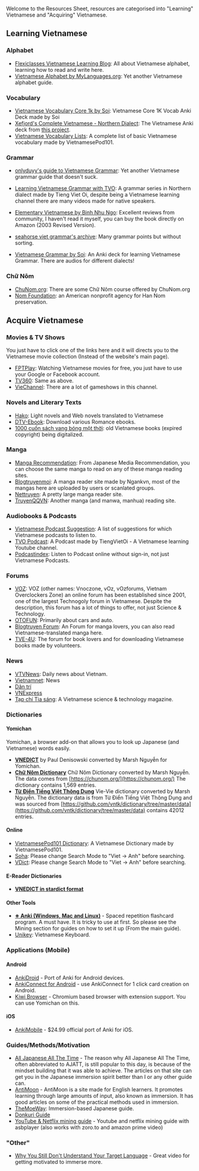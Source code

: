 Welcome to the Resources Sheet, resources are categorised into "Learning" Vietnamese and "Acquiring" Vietnamese. 

## Learning Vietnamese
### Alphabet
- [Flexiclasses Vietnamese Learning Blog](https://flexiclasses.com/vietnamese/alphabet/): All about Vietnamese alphabet, learning how to read and write here.
- [Vietnamese Alphabet by MyLanguages.org](http://www.mylanguages.org/vietnamese_alphabet.php): Yet another Vietnamese alphabet guide.

### Vocabulary
- [Vietnamese Vocabulary Core 1k by Soi](https://ankiweb.net/shared/info/687513656): Vietnamese Core 1K Vocab Anki Deck made by Soi
- [Xefjord's Complete Vietnamese - Northern Dialect](https://www.dropbox.com/sh/g4iz7sw992qzieg/AAD-iCCcDrUmfUPsXU3JtvWLa?dl=0): The Vietnamese Anki deck from [this project](https://www.reddit.com/r/languagelearning/comments/ywuj8g/100_free_anki_language_decks_xefjords_complete/).
- [Vietnamese Vocabulary Lists](https://www.vietnamesepod101.com/vietnamese-vocabulary-lists/): A complete list of basic Vietnamese vocabulary made by VietnamesePod101.

### Grammar
- [onlyduyy's guide to Vietnamese Grammar](): Yet another Vietnamese grammar guide that doesn't suck.

- [Learning Vietnamese Grammar with TVO](https://www.youtube.com/playlist?list=PLpDgPu_Hq9ZxWC8CAODefCnjAov6t-3ev): A grammar series in Northern dialect made by Tieng Viet Oi, despite being a Vietnamese learning channel there are many videos made for native speakers.

- [Elementary Vietnamese by Binh Nhu Ngo](https://www.amazon.com/Elementary-Vietnamese-Binh-Nhu-Ph-D/dp/0804833699): Excellent reviews from community, I haven't read it myself, you can buy the book directly on Amazon (2003 Revised Version).

- [seahorse viet grammar's archive](https://seahorseviet.wordpress.com/category/grammar/): Many grammar points but without sorting.

- [Vietnamese Grammar by Soi](https://ankiweb.net/shared/info/1707723482): An Anki deck for learning Vietnamese Grammar. There are audios for different dialects!

### Chữ Nôm
- [ChuNom.org](https://chunom.org/): There are some Chữ Nôm course offered by ChuNom.org
- [Nom Foundation](https://nomfoundation.org/): an American nonprofit agency for Han Nom preservation. 

## Acquire Vietnamese

### Movies & TV Shows
You just have to click one of the links here and it will directs you to the Vietnamese movie collection (Instead of the website's main page).

- [FPTPlay](https://fptplay.vn/block/category_vod/viet-nam-5575464417dc1321ee858668): Watching Vietnamese movies for free, you just have to use your Google or Facebook account. 
- [TV360](https://tv360.vn/movies/phim-viet-nam?c=3733): Same as above.
- [VieChannel](https://www.youtube.com/channel/UCkna2OcuN1E6u5I8GVtdkOw): There are a lot of gameshows in this channel.

### Novels and Literary Texts
- [Hako](https://ln.hako.vn/): Light novels and Web novels translated to Vietnamese
- [DTV-Ebook](https://www.dtv-ebook.com): Download various Romance ebooks.
- [1000 cuốn sách vang bóng một thời](https://tve-4u.org/forums/1000-quyen-sach-viet-mot-thoi-vang-bong.136/): old Vietnamese books (expired copyright) being digitalized. 

### Manga
- [Manga Recommendation](): From Japanese Media Recommendation, you can choose the same manga to read on any of these manga reading sites. 
- [Blogtruyenmoi](https://blogtruyenmoi.com/): A manga reader site made by Ngankvn, most of the mangas here are uploaded by users or scanlated groups.
- [Nettruyen](https://nettruyenco.vn/): A pretty large manga reader site.
- [TruyenQQVN](https://truyenqqvn.com/): Another manga (and manwa, manhua) reading site.  

### Audiobooks & Podcasts
- [Vietnamese Podcast Suggestion](): A list of suggestions for which Vietnamese podcasts to listen to.
- [TVO Podcast](https://www.youtube.com/playlist?list=PLpDgPu_Hq9Zx5cejuDGZPWdDyTPAgse7P): A Podcast made by TiengVietOi - A Vietnamese learning Youtube channel.
- [Podcastindex](https://podcastindex.org/): Listen to Podcast online without sign-in, not just Vietnamese Podcasts.

### Forums
- [VOZ](https://voz.vn/): VOZ (other names: Vnoczone, vOz, vOzforums, Vietnam Overclockers Zone) an online forum has been established since 2001, one of the largest Technogoly forum in Vietnamese. Despite the description, this forum has a lot of things to offer, not just Science & Technology.  
- [OTOFUN](https://www.otofun.net/forums): Primarily about cars and auto.
- [Blogtruyen Forum](https://forum.blogtruyenmoi.com/): An Forum for manga lovers, you can also read Vietnamese-translated manga here.
- [TVE-4U](https://tve-4u.org/): The forum for book lovers and for downloading Vietnamese books made by volunteers.

### News
- [VTVNews](https://vtv.vn/): Daily news about Vietnam.
- [Vietnamnet](https://vietnamnet.vn/): News 
- [Dân trí](https://dantri.com.vn/)
- [VNExpress](https://vnexpress.net/)
- [Tạp chí Tia sáng](https://tiasang.com.vn/): A Vietnamese science & technology magazine.

### Dictionaries
#### Yomichan
Yomichan, a browser add-on that allows you to look up Japanese (and Vietnamese) words easily. 

- **[VNEDICT](https://www.mediafire.com/folder/9ss2pn046fcjo/Vi%E1%BB%87t_-_Anh)** by Paul Denisowski converted by Marsh Nguyễn for Yomichan.
- **[Chữ Nôm Dictionary](https://www.mediafire.com/file/sn5xjfcp045vh9p/Ch%E1%BB%AF_N%C3%B4m.zip/file)** Chữ Nôm Dictionary converted by Marsh Nguyễn. The data comes from [https://chunom.org/](https://chunom.org/) The dictionary contains 1,569 entries.
- **[Từ Điển Tiếng Việt Thông Dụng](https://www.mediafire.com/file/ekopqoj0627tpkw/T%E1%BB%AB_%C4%91i%E1%BB%83n_ti%E1%BA%BFng_Vi%E1%BB%87t.zip/file)** Vie-Vie dictionary converted by Marsh Nguyễn. The dictionary data is from Từ Điển Tiếng Việt Thông Dụng and was sourced from [https://github.com/vntk/dictionary/tree/master/data](https://github.com/vntk/dictionary/tree/master/data) contains 42012 entries.

#### Online
- [VietnamesePod101 Dictionary](https://www.vietnamesepod101.com/vietnamese-dictionary/): A Vietnamese Dictionary made by VietnamesePod101.
- [Soha](http://tratu.soha.vn/): Please change Search Mode to "Viet -> Anh" before searching.
- [VDict](http://1.vndic.net/): Please change Search Mode to "Viet -> Anh" before searching.

#### E-Reader Dictionaries
- **[VNEDICT in stardict format](https://www.mediafire.com/folder/9ss2pn046fcjo/Vi%E1%BB%87t_-_Anh)**

#### Other Tools

- **[※ Anki (Windows, Mac and Linux)](https://apps.ankiweb.net/)** - Spaced repetition flashcard program. A must have. It is tricky to use at first. So please see the Mining section for guides on how to set it up (From the main guide).
- [Unikey](https://www.unikey.org/download.html): Vietnamese Keyboard.
    

### Applications (Mobile)

#### Android

- [AnkiDroid](https://play.google.com/store/apps/details?id=com.ichi2.anki&hl=en) - Port of Anki for Android devices.
- [AnkiConnect for Android](https://github.com/KamWithK/AnkiconnectAndroid) - use AnkiConnect for 1 click card creation on Android.
- [Kiwi Browser](https://play.google.com/store/apps/details?id=com.kiwibrowser.browser&hl=ja&gl=US) - Chromium based browser with extension support. You can use Yomichan on this.

#### iOS

- [AnkiMobile](https://apps.apple.com/us/app/ankimobile-flashcards/id373493387) - $24.99 official port of Anki for iOS.
    
### Guides/Methods/Motivation

- [All Japanese All The Time](https://learnjapanese.link/ajatt) - The reason why All Japanese All The Time, often abbreviated to AJATT, is still popular to this day, is because of the mindset building that it was able to achieve. The articles on that site can get you in the Japanese immersion spirit better than I or any other guide can.
- [AntiMoon](http://www.antimoon.com/) - AntiMoon is a site made for English learners. It promotes learning through large amounts of input, also known as immersion. It has good articles on some of the practical methods used in immersion.
- [TheMoeWay](http://learnjapanese.moe/): Immersion-based Japanese guide.
- [Donkuri Guide](https://donkuri.github.io/learn-japanese/)
- [YouTube & Netflix mining guide](https://soyuz18.notion.site/Sentence-mining-from-Netflix-and-YouTube-with-asbplayer-83a03590cd8349ba81ca10340645b565) - Youtube and netflix mining guide with asbplayer (also works with zoro.to and amazon prime video)

### "Other"

- [Why You Still Don't Understand Your Target Language](https://youtu.be/_LIz-Wbt4us) - Great video for getting motivated to immerse more.
